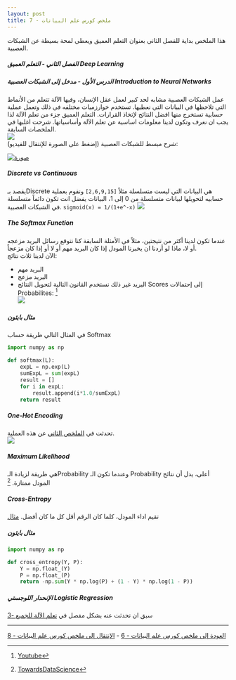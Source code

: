 ```yaml
---  
layout: post
title: ملخص كورس علم البيانات - 7
---  
```


هذا الملخص بداية للفصل الثاني بعنوان التعلم العميق ويعطي لمحة بسيطة عن الشبكات العصبية.  
  
  


##### الفصل الثاني - التعلم العميق Deep Learning  
##### الدرس الأول - مدخل إلى الشبكات العصبية Introduction to Neural Networks  
عمل الشبكات العصبية مشابه لحد كبير لعمل عقل الإنسان، وفيها الآلة تتعلم من الأنماط التي تلاحظها في البيانات التي نعطيها. تستخدم خوارزميات مختلفه في ذلك وتعمل عملية حسابية تستخرج منها افضل النتائج لإتخاذ القرارات. التعلم العميق جزء من تعلم الآلة لذا يجب ان نعرف وتكون لدينا معلومات اساسية عن تعلم الآلة وأساسياتها. شرحت اغلبها في الملخصات السابقة.  
![](https://alioh.github.io/images/2019-2-10/1.png)  
شرح مبسط للشبكات العصبية (إضغط على الصورة للإنتقال للفيديو):  

[![صورة](http://img.youtube.com/vi/rEDzUT3ymw4/0.jpg)](http://www.youtube.com/watch?v=rEDzUT3ymw4)


##### Discrete vs Continuous  
يقصد بـDiscrete هي البيانات التي ليست متسلسلة مثلاً `[2,6,9,15]` ونقوم بعملية حسابيه لتحويلها لبيانات متسلسلة من 0 إلى 1، البيانات يفضل انت تكون دائماً متسلسلة في الشبكات العصبية.  ``sigmoid(x) = 1/(1+e^-x)``
![](https://alioh.github.io/images/2019-2-27/DataConversionExamples.GIF)  

##### The Softmax Function  
عندما تكون لدينا أكثر من نتيجتين، مثلاً في الأمثلة السابقة كنا نتوقع رسائل البريد مزعجه أو لا، ماذا لو أردنا ان يخبرنا المودل إذا كان البريد مهم أو لا أو إذا كان مزعجاً.  
الآن لدينا ثلاث نتائج:
* البريد مهم
* البريد مزعج
* البريد غير ذلك
نستخدم القانون التالية لتحويل النتائج Scores إلى إحتمالات Probabilites: [^1]  
![](https://alioh.github.io/images/2019-2-27/maxresdefault.jpg)  

##### مثال بايثون  
في المثال التالي طريقة حساب Softmax  
```python
import numpy as np

def softmax(L):
    expL = np.exp(L)
    sumExpL = sum(expL)
    result = []
    for i in expL:
        result.append(i*1.0/sumExpL)
    return result
```

##### One-Hot Encoding  
تحدثت في [الملخص الثاني](https://alioh.github.io/DSND-Notes-2/) عن هذه العملية.  
![](https://alioh.github.io/images/2019-3-15/one-hot-encoding.jpeg)  

##### Maximum Likelihood  
هي طريقة لزيادة الـProbability وعندما تكون الـ Probability أعلى، يدل أن نتائج المودل ممتازة. [^2]  

##### Cross-Entropy  
تقيم اداء المودل، كلما كان الرقم أقل كل ما كان أفضل. [مثال](https://www.youtube.com/watch?v=tRsSi_sqXjI)  

##### مثال بايثون  
```python
import numpy as np

def cross_entropy(Y, P):
    Y = np.float_(Y)
    P = np.float_(P)
    return -np.sum(Y * np.log(P) + (1 - Y) * np.log(1 - P))
```

##### الإنحدار اللوجستي Logistic Regression  
سبق ان تحدثت عنه بشكل مفصل في [تعلم الآلة للجميع -3](https://alioh.github.io/Machine-Learning-for-Everyone-3/)



-----
[العودة إلى ملخص كورس علم البيانات - 6](https://alioh.github.io/DSND-Notes-6/)   -   [الإنتقال إلى ملخص كورس علم البيانات - 8](https://alioh.github.io/DSND-Notes-8)  
  
  
[^1]: [Youtube](https://www.youtube.com/watch?v=lvNdl7yg4Pg)
[^2]: [TowardsDataScience](https://towardsdatascience.com/probability-concepts-explained-maximum-likelihood-estimation-c7b4342fdbb1)

